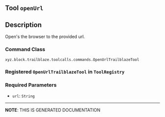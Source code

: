 ## Tool `openUrl`

## Description
Open's the browser to the provided url.

### Command Class
`xyz.block.trailblaze.toolcalls.commands.OpenUrlTrailblazeTool`

### Registered `OpenUrlTrailblazeTool` in `ToolRegistry`
### Required Parameters
- `url`: `String`



<hr/>

**NOTE**: THIS IS GENERATED DOCUMENTATION